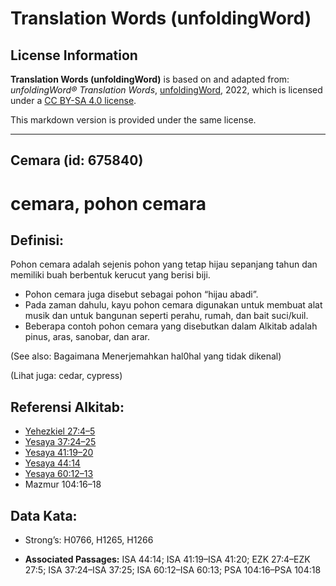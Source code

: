 # Translation Words (unfoldingWord)

## License Information

**Translation Words (unfoldingWord)** is based on and adapted from: _unfoldingWord® Translation Words_, [unfoldingWord](https://unfoldingword.org/utw), 2022, which is licensed under a [CC BY-SA 4.0 license](https://creativecommons.org/licenses/by-sa/4.0/legalcode.en).

This markdown version is provided under the same license.



--------------------------------

## Cemara (id: 675840)

cemara, pohon cemara
====================

Definisi:
---------

Pohon cemara adalah sejenis pohon yang tetap hijau sepanjang tahun dan memiliki buah berbentuk kerucut yang berisi biji.

* Pohon cemara juga disebut sebagai pohon “hijau abadi”.
* Pada zaman dahulu, kayu pohon cemara digunakan untuk membuat alat musik dan untuk bangunan seperti perahu, rumah, dan bait suci/kuil.
* Beberapa contoh pohon cemara yang disebutkan dalam Alkitab adalah pinus, aras, sanobar, dan arar.

(See also: Bagaimana Menerjemahkan hal0hal yang tidak dikenal)

(Lihat juga: cedar, cypress)

Referensi Alkitab:
------------------

* [Yehezkiel 27:4–5](https://ref.ly/Ezek27:4-Ezek27:5)
* [Yesaya 37:24–25](https://ref.ly/Isa37:24-Isa37:25)
* [Yesaya 41:19–20](https://ref.ly/Isa41:19-Isa41:20)
* [Yesaya 44:14](https://ref.ly/Isa44:14)
* [Yesaya 60:12–13](https://ref.ly/Isa60:12-Isa60:13)
* Mazmur 104:16–18

Data Kata:
----------

* Strong’s: H0766, H1265, H1266

* **Associated Passages:** ISA 44:14; ISA 41:19–ISA 41:20; EZK 27:4–EZK 27:5; ISA 37:24–ISA 37:25; ISA 60:12–ISA 60:13; PSA 104:16–PSA 104:18

